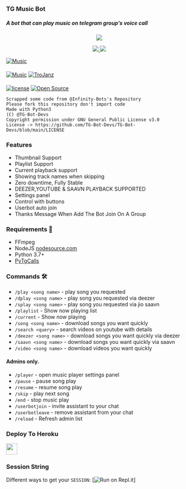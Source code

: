 ### TG Music Bot

##### A bot that can play music on telegram group's voice call

<p align="center">
  <a href="https://www.python.org">
    <img src="http://ForTheBadge.com/images/badges/made-with-python.svg">

  </a>
</p>
<p align="center">
  <a href="https://github.com/TG-Musics/TG-VC-Bot/stargazers">
    <img src="https://img.shields.io/github/stars/TG-MUSICS/TG-VC-BOT?style=social">

  </a>
  
  <a href="https://github.com/TG-Musics/TG-VC-Bot/fork">
    <img src="https://img.shields.io/github/forks/TG-Musics/TG-VC-BOT?label=Fork&style=social">

  </a>  
</p>

[![Music](https://img.shields.io/badge/Music-Channel-orange?style=for-the-badge&logo=telegram)](https://telegram.dog)  
ㅤㅤㅤㅤㅤㅤㅤ  
[![Music](https://img.shields.io/badge/Music-Support-red?style=flat&logo=telegram)](https://telegram.dog)  [![TroJanz](https://img.shields.io/badge/TroJanzHEX-Website-red?style=flat&logo=CodersRank)](https://TroJanzHEX.me)  
ㅤㅤㅤㅤㅤㅤㅤ  
[![license](https://img.shields.io/badge/License-Apache-2.0-blue?style=flat)](https://github.com/TG-Musics/TG-VC-Bot/blob/main/LICENSE)  [![Open Source](https://badges.frapsoft.com/os/v2/open-source.svg?v=103)](https://github.com/TG-MUSICS/TG-VC-BOT)

```
Scrapped some code from @Infinity-Bots's Repository
Please fork this repository don't import code
Made with Python3
(C) @TG-Bot-Devs
Copyright permission under GNU General Public License v3.0
License -> https://github.com/TG-Bot-Devs/TG-Bot-Devs/blob/main/LICENSE
```
### Features

- Thumbnail Support
- Playlist Support
- Current playback support
- Showing track names when skipping
- Zero downtime, Fully Stable
- DEEZER,YOUTUBE & SAAVN PLAYBACK SUPPORTED
- Settings panel
- Control with buttons
- Userbot auto join
- Thanks Message When Add The Bot Join On A Group

<h3>Requirements 📝</h3>

- FFmpeg
- NodeJS [nodesource.com](https://nodesource.com/)
- Python 3.7+
- [PyTgCalls](https://github.com/pytgcalls/pytgcalls)

### Commands 🛠
- `/play <song name>` - play song you requested
- `/dplay <song name>` - play song you requested via deezer
- `/splay <song name>` - play song you requested via jio saavn
- `/playlist` - Show now playing list
- `/current` - Show now playing
- `/song <song name>` - download songs you want quickly
- `/search <query>` - search videos on youtube with details
- `/deezer <song name>` - download songs you want quickly via deezer
- `/saavn <song name>` - download songs you want quickly via saavn
- `/video <song name>` - download videos you want quickly

#### Admins only.
- `/player` - open music player settings panel
- `/pause` - pause song play
- `/resume` - resume song play
- `/skip` - play next song
- `/end` - stop music play
- `/userbotjoin` - invite assistant to your chat
- `/userbotleave` - remove assistant from your chat
- `/reload` - Refresh admin list

### Deploy To Heroku</h4>

<p align="left">
  <a href="https://heroku.com/deploy?template=https://github.com/TG-Musics/TG-Music">
     <img height="30px" src="https://img.shields.io/badge/Deploy%20To%20Heroku-blueviolet?style=for-the-badge&logo=heroku">
  </a>

### Session String
Different ways to get your `SESSION`:
[![Run on Repl.it](https://replit.com/@SpEcHiDe/GenerateStringSession)]
